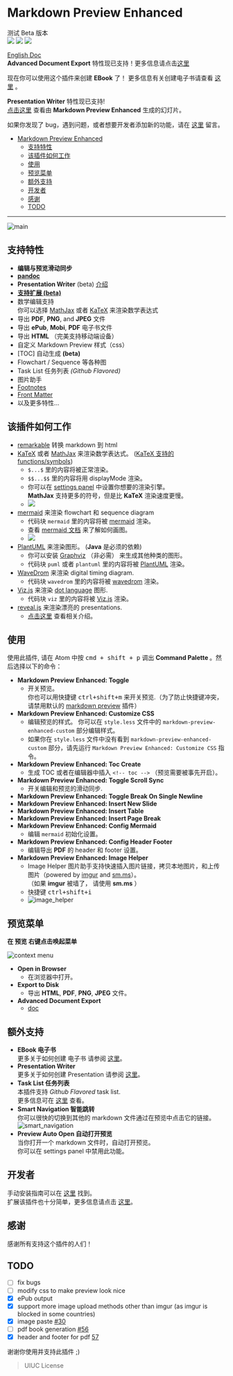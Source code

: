 Markdown Preview Enhanced
===
测试 Beta 版本    
[![](https://img.shields.io/github/tag/shd101wyy/markdown-preview-enhanced.svg)](https://github.com/shd101wyy/markdown-preview-enhanced/releases) ![](https://img.shields.io/apm/dm/markdown-preview-enhanced.svg)  [![](https://img.shields.io/github/stars/shd101wyy/markdown-preview-enhanced.svg?style=social&label=Star)](https://github.com/shd101wyy/markdown-preview-enhanced)   

[English Doc](../README.md)  
**Advanced Document Export** 特性现已支持！更多信息请点击[这里](./advanced-export.md)

现在你可以使用这个插件来创建 **EBook** 了！ 更多信息有关创建电子书请查看 [这里](./ebook.md) 。

**Presentation Writer** 特性现已支持!  
[点击这里](https://rawgit.com/shd101wyy/markdown-preview-enhanced/master/docs/presentation-intro.html) 查看由 **Markdown Preview Enhanced** 生成的幻灯片。  


如果你发现了 bug，遇到问题，或者想要开发者添加新的功能，请在 [这里](https://github.com/shd101wyy/markdown-preview-enhanced/issues) 留言。

<!-- toc orderedList:0 -->

- [Markdown Preview Enhanced](#markdown-preview-enhanced)
	- [支持特性](#支持特性)
	- [该插件如何工作](#该插件如何工作)
	- [使用](#使用)
	- [预览菜单](#预览菜单)
	- [额外支持](#额外支持)
	- [开发者](#开发者)
	- [感谢](#感谢)
	- [TODO](#todo)

<!-- tocstop -->
---

![main](https://cloud.githubusercontent.com/assets/1908863/15383014/14ad19d0-1dc2-11e6-9385-acd90f53a831.gif)

## 支持特性
- **编辑与预览滑动同步**  
- **[pandoc](./advanced-export.md)**
- **Presentation Writer** (beta) [介绍](https://rawgit.com/shd101wyy/markdown-preview-enhanced/master/docs/presentation-intro.html)  
- **[支持扩展 (beta)](#开发者)**
- 数学编辑支持     
你可以选择 [MathJax](https://github.com/mathjax/MathJax) 或者 [KaTeX](https://github.com/Khan/KaTeX) 来渲染数学表达式      
- 导出 **PDF**, **PNG**, and **JPEG** 文件  
- 导出 **ePub**, **Mobi**, **PDF** 电子书文件
- 导出 **HTML** （完美支持移动端设备）  
- 自定义 Markdown Preview 样式（css）  
- [TOC] 自动生成 **(beta)**  
- Flowchart / Sequence 等各种图
- Task List 任务列表 *(Github Flavored)*  
- 图片助手
- [Footnotes](https://github.com/shd101wyy/markdown-preview-enhanced/issues/35)  
- [Front Matter](https://github.com/shd101wyy/markdown-preview-enhanced/issues/100)
- 以及更多特性...

## 该插件如何工作
- [remarkable](https://github.com/jonschlinkert/remarkable) 转换 markdown 到 html
- [KaTeX](https://github.com/Khan/KaTeX) 或者 [MathJax](https://github.com/mathjax/MathJax) 来渲染数学表达式。 ([KaTeX 支持的 functions/symbols](https://github.com/Khan/KaTeX/wiki/Function-Support-in-KaTeX))
  - `$...$` 里的内容将被正常渲染。  
  - `$$...$$` 里的内容将用 displayMode 渲染。   
  - 你可以在 [settings panel](#settings-panel) 中设置你想要的渲染引擎。   
		**MathJax** 支持更多的符号，但是比 **KaTeX** 渲染速度更慢。  
  - <img src="https://cloud.githubusercontent.com/assets/1908863/14398210/0e408954-fda8-11e5-9eb4-562d7c0ca431.gif">
- [mermaid](https://github.com/knsv/mermaid) 来渲染 flowchart 和 sequence diagram  
	- 代码块 `mermaid` 里的内容将被 [mermaid](https://github.com/knsv/mermaid) 渲染。  
	- 查看 [mermaid 文档](http://knsv.github.io/mermaid/#flowcharts-basic-syntax) 来了解如何画图。   
	- <img src="https://cloud.githubusercontent.com/assets/1908863/15132962/468c0dd0-1624-11e6-868c-cf3033ce3b5d.gif">
- [PlantUML](http://plantuml.com/) 来渲染图形。 (**Java** 是必须的依赖)  
	- 你可以安装 [Graphviz](http://www.graphviz.org/) （非必需） 来生成其他种类的图形。  
	- 代码块 `puml` 或者 `plantuml` 里的内容将被 [PlantUML](http://plantuml.com/) 渲染。  
- [WaveDrom](http://wavedrom.com/) 来渲染 digital timing diagram.  
	- 代码块 `wavedrom` 里的内容将被 [wavedrom](https://github.com/drom/wavedrom) 渲染。
- [Viz.js](https://github.com/mdaines/viz.js) 来渲染 [dot language](https://en.wikipedia.org/wiki/DOT_(graph_description_language)) 图形.  
	- 代码块 `viz` 里的内容将被 [Viz.js](https://github.com/mdaines/viz.js) 渲染。
- [reveal.js](https://github.com/hakimel/reveal.js) 来渲染漂亮的 presentations.
	- [点击这里](https://rawgit.com/shd101wyy/markdown-preview-enhanced/master/docs/presentation-intro.html) 查看相关介绍。

## 使用
使用此插件, 请在 Atom 中按 <kbd>cmd + shift + p</kbd> 调出 <strong> Command Palette </strong>。然后选择以下的命令：
- <strong>Markdown Preview Enhanced: Toggle</strong>
  - 开关预览。   
	你也可以用快捷键 <kbd>ctrl+shift+m</kbd> 来开关预览.（为了防止快捷键冲突，请禁用默认的 [markdown preview](https://atom.io/packages/markdown-preview) 插件）
- <strong>Markdown Preview Enhanced: Customize CSS</strong>
  - 编辑预览的样式。 你可以在 `style.less` 文件中的 `markdown-preview-enhanced-custom` 部分编辑样式。  
  - 如果你在 `style.less` 文件中没有看到 `markdown-preview-enhanced-custom` 部分，请先运行 `Markdown Preview Enhanced: Customize CSS` 指令。
- <strong>Markdown Preview Enhanced: Toc Create </strong>
  - 生成 TOC
	 或者在编辑器中插入 `<!-- toc -->` （预览需要被事先开启）。
- <strong>Markdown Preview Enhanced: Toggle Scroll Sync </strong>
  - 开关编辑和预览的滑动同步.
- <strong>Markdown Preview Enhanced: Toggle Break On Single Newline </strong>
- <strong>Markdown Preview Enhanced: Insert New Slide </strong>  
- <strong>Markdown Preview Enhanced: Insert Table </strong>
- <strong>Markdown Preview Enhanced: Insert Page Break </strong>
- <strong> Markdown Preview Enhanced: Config Mermaid</strong>
  - 编辑 `mermaid` 初始化设置。
- <strong> Markdown Preview Enhanced: Config Header Footer</strong>
  - 编辑导出 **PDF** 的 header 和 footer 设置。
- <strong>Markdown Preview Enhanced: Image Helper</strong>  
	- Image Helper 图片助手支持快速插入图片链接，拷贝本地图片，和上传图片（powered by [imgur](http://imgur.com/) and [sm.ms](https://sm.ms/)）。       
	（如果 **imgur** 被墙了， 请使用 **sm.ms** ）    
	- 快捷键 <kbd>ctrl+shift+i</kbd>    
	-  ![image_helper](https://cloud.githubusercontent.com/assets/1908863/15414603/c40b6556-1e6e-11e6-956c-090b5996ec87.gif)  

## 预览菜单
**在 预览 右键点击唤起菜单**

![context menu](https://cloud.githubusercontent.com/assets/1908863/14586062/18852988-0451-11e6-9cc0-578d54384926.gif)

- <strong> Open in Browser </strong>
  - 在浏览器中打开。
- **Export to Disk**
	- 导出 **HTML**, **PDF**, **PNG**, **JPEG** 文件。
- **Advanced Document Export**
	- [doc](./advanced-export.md)

## 额外支持
* **EBook 电子书**  
	更多关于如何创建 电子书 请参阅 [这里](./ebook.md)。
* **Presentation Writer**  
	更多关于如何创建 Presentation 请参阅 [这里](https://rawgit.com/shd101wyy/markdown-preview-enhanced/master/docs/presentation-intro.html)。
* **Task List 任务列表**    
	本插件支持 *Github Flavored* task list.  
	更多信息可在 [这里](https://github.com/blog/1375-task-lists-in-gfm-issues-pulls-comments) 查看。
* **Smart Navigation 智能跳转**    
	你可以很快的切换到其他的 markdown 文件通过在预览中点击它的链接。  
	![smart_navigation](https://cloud.githubusercontent.com/assets/1908863/15382175/e5f0a66e-1db9-11e6-9581-3f3ee8dc45dd.gif)  
* **Preview Auto Open 自动打开预览**  
	当你打开一个 markdown 文件时，自动打开预览。  
  你可以在 settings panel 中禁用此功能。

## 开发者
手动安装指南可以在 [这里](./DEVELOPER.md) 找到。   
扩展该插件也十分简单，更多信息请点击 [这里](./extension.md)。

## 感谢  
感谢所有支持这个插件的人们！    

## TODO
- [ ] fix bugs
- [ ] modify css to make preview look nice
- [x] ePub output
- [x] support more image upload methods other than imgur (as imgur is blocked in some countries)
- [x] image paste [#30](https://github.com/shd101wyy/markdown-preview-enhanced/issues/30)
- [ ] pdf book generation [#56](https://github.com/shd101wyy/markdown-preview-enhanced/issues/56)
- [x] header and footer for pdf [57](https://github.com/shd101wyy/markdown-preview-enhanced/issues/57)

谢谢你使用并支持此插件 ;)

> UIUC License
